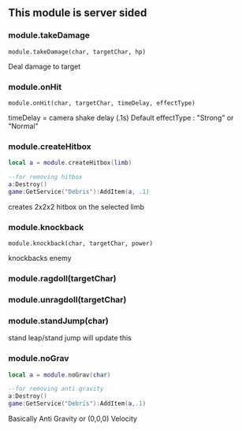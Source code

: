 ## This module is server sided

### module.takeDamage
```
module.takeDamage(char, targetChar, hp)
```
Deal damage to target


### module.onHit
```
module.onHit(char, targetChar, timeDelay, effectType)
```
timeDelay = camera shake delay (.1s) Default
effectType : "Strong" or "Normal"


### module.createHitbox
```lua
local a = module.createHitbox(limb)

--for removing hitbox
a:Destroy() 
game:GetService("Debris"):AddItem(a, .1)
```
creates 2x2x2 hitbox on the selected limb


### module.knockback
```
module.knockback(char, targetChar, power)
```
knockbacks enemy


### module.ragdoll(targetChar)
### module.unragdoll(targetChar)

### module.standJump(char)
stand leap/stand jump
will update this

### module.noGrav
```lua
local a = module.noGrav(char)

--for removing anti gravity
a:Destroy()
game:GetService("Debris"):AddItem(a,.1)
```
Basically Anti Gravity or (0,0,0) Velocity
